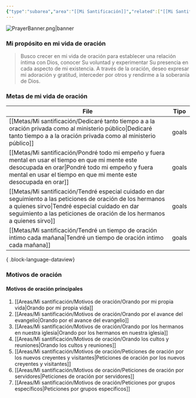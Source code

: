 ```yaml
---
{"type":"subarea","area":"[[Mi Santificación]]","related":["[[Mi Santificación]]"],"tags":["Santificacion"],"dg-publish":true,"permalink":"/areas/mi-santificacion/mi-vida-de-oracion/","dgPassFrontmatter":true}
---
```


![PrayerBanner.png|banner](/img/user/Archivos/PrayerBanner.png)

### Mi propósito en mi vida de oración

<div class="transclusion internal-embed is-loaded"><div class="markdown-embed">



> Busco crecer en mi vida de oración para establecer una relación íntima con Dios, conocer Su voluntad y experimentar Su presencia en cada aspecto de mi existencia. A través de la oración, deseo expresar mi adoración y gratitud, interceder por otros y rendirme a la soberanía de Dios.

</div></div>


### Metas de mi vida de oración
| File                                                                                                                                                                                                                                         | Tipo  |
| -------------------------------------------------------------------------------------------------------------------------------------------------------------------------------------------------------------------------------------------- | ----- |
| [[Metas/Mi santificación/Dedicaré tanto tiempo a a la oración privada como al ministerio público\|Dedicaré tanto tiempo a a la oración privada como al ministerio público]]                                                               | goals |
| [[Metas/Mi santificación/Pondré todo mi empeño y fuera mental en usar el tiempo en que mi mente este desocupada en orar\|Pondré todo mi empeño y fuera mental en usar el tiempo en que mi mente este desocupada en orar]]                 | goals |
| [[Metas/Mi santificación/Tendré especial cuidado en dar seguimiento a las peticiones de oración de los hermanos a quienes sirvo\|Tendré especial cuidado en dar seguimiento a las peticiones de oración de los hermanos a quienes sirvo]] | goals |
| [[Metas/Mi santificación/Tendré un  tiempo de oración intimo cada mañana\|Tendré un  tiempo de oración intimo cada mañana]]                                                                                                               | goals |

{ .block-language-dataview}

### Motivos de oración

<div class="transclusion internal-embed is-loaded"><div class="markdown-embed">



#### Motivos de oración principales

1. [[Areas/Mi santificación/Motivos de oración/Orando por mi propia vida\|Orando por mi propia vida]]
2. [[Areas/Mi santificación/Motivos de oración/Orando por el avance del evangelio\|Orando por el avance del evangelio]]
3. [[Areas/Mi santificación/Motivos de oración/Orando por los hermanos en nuestra iglesia\|Orando por los hermanos en nuestra iglesia]]
4. [[Areas/Mi santificación/Motivos de oración/Orando los cultos y reuniones\|Orando los cultos y reuniones]]
5. [[Areas/Mi santificación/Motivos de oración/Peticiones de oración por los nuevos creyentes y visitantes\|Peticiones de oración por los nuevos creyentes y visitantes]]
6. [[Areas/Mi santificación/Motivos de oración/Peticiones de oración por servidores\|Peticiones de oración por servidores]]
7. [[Areas/Mi santificación/Motivos de oración/Peticiones por grupos específicos\|Peticiones por grupos específicos]]

</div></div>

